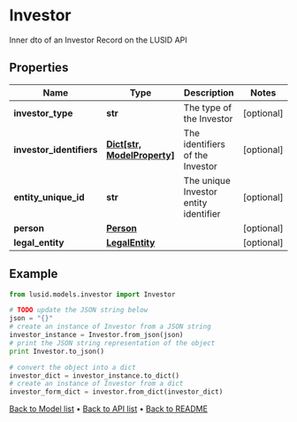 # Investor

Inner dto of an Investor Record on the LUSID API

## Properties
Name | Type | Description | Notes
------------ | ------------- | ------------- | -------------
**investor_type** | **str** | The type of the Investor | [optional] 
**investor_identifiers** | [**Dict[str, ModelProperty]**](ModelProperty.md) | The identifiers of the Investor | [optional] 
**entity_unique_id** | **str** | The unique Investor entity identifier | [optional] 
**person** | [**Person**](Person.md) |  | [optional] 
**legal_entity** | [**LegalEntity**](LegalEntity.md) |  | [optional] 

## Example

```python
from lusid.models.investor import Investor

# TODO update the JSON string below
json = "{}"
# create an instance of Investor from a JSON string
investor_instance = Investor.from_json(json)
# print the JSON string representation of the object
print Investor.to_json()

# convert the object into a dict
investor_dict = investor_instance.to_dict()
# create an instance of Investor from a dict
investor_form_dict = investor.from_dict(investor_dict)
```
[Back to Model list](../README.md#documentation-for-models) &#8226; [Back to API list](../README.md#documentation-for-api-endpoints) &#8226; [Back to README](../README.md)


